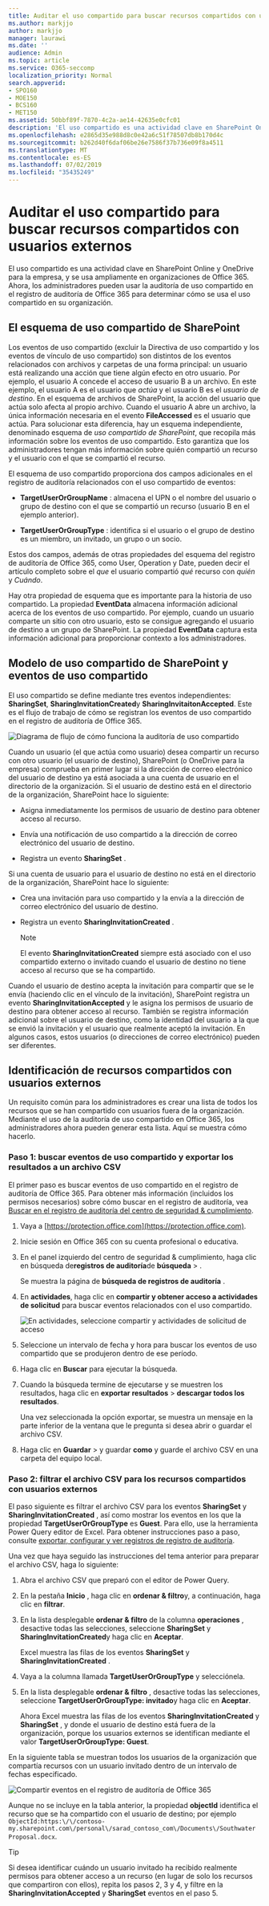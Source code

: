 ```yaml
---
title: Auditar el uso compartido para buscar recursos compartidos con usuarios externos
ms.author: markjjo
author: markjjo
manager: laurawi
ms.date: ''
audience: Admin
ms.topic: article
ms.service: O365-seccomp
localization_priority: Normal
search.appverid:
- SPO160
- MOE150
- BCS160
- MET150
ms.assetid: 50bbf89f-7870-4c2a-ae14-42635e0cfc01
description: 'El uso compartido es una actividad clave en SharePoint Online y OneDrive para la empresa. Ahora, los administradores pueden usar la auditoría de uso compartido en el registro de auditoría de Office 365 para determinar cómo se usa el uso compartido en su organización. '
ms.openlocfilehash: e2865d35e988d8c0e42a6c51f78507db8b170d4c
ms.sourcegitcommit: b262d40f6daf06be26e7586f37b736e09f8a4511
ms.translationtype: MT
ms.contentlocale: es-ES
ms.lasthandoff: 07/02/2019
ms.locfileid: "35435249"
---
```

# <a name="use-sharing-auditing-in-the-office-365-audit-log"></a>Auditar el uso compartido para buscar recursos compartidos con usuarios externos

El uso compartido es una actividad clave en SharePoint Online y OneDrive para la empresa, y se usa ampliamente en organizaciones de Office 365. Ahora, los administradores pueden usar la auditoría de uso compartido en el registro de auditoría de Office 365 para determinar cómo se usa el uso compartido en su organización. 
  
## <a name="the-sharepoint-sharing-schema"></a>El esquema de uso compartido de SharePoint

Los eventos de uso compartido (excluir la Directiva de uso compartido y los eventos de vínculo de uso compartido) son distintos de los eventos relacionados con archivos y carpetas de una forma principal: un usuario está realizando una acción que tiene algún efecto en otro usuario. Por ejemplo, el usuario A concede el acceso de usuario B a un archivo. En este ejemplo, el usuario A es el usuario que *actúa* y el usuario B es el *usuario de destino*. En el esquema de archivos de SharePoint, la acción del usuario que actúa solo afecta al propio archivo. Cuando el usuario A abre un archivo, la única información necesaria en el evento **FileAccessed** es el usuario que actúa. Para solucionar esta diferencia, hay un esquema independiente, denominado esquema de *uso compartido de SharePoint*, que recopila más información sobre los eventos de uso compartido. Esto garantiza que los administradores tengan más información sobre quién compartió un recurso y el usuario con el que se compartió el recurso. 
  
El esquema de uso compartido proporciona dos campos adicionales en el registro de auditoría relacionados con el uso compartido de eventos: 
  
- **TargetUserOrGroupName** : almacena el UPN o el nombre del usuario o grupo de destino con el que se compartió un recurso (usuario B en el ejemplo anterior). 
    
- **TargetUserOrGroupType** : identifica si el usuario o el grupo de destino es un miembro, un invitado, un grupo o un socio. 
    
Estos dos campos, además de otras propiedades del esquema del registro de auditoría de Office 365, como User, Operation y Date, pueden decir el artículo completo sobre el *que* el usuario compartió *qué* recurso con *quién* y *Cuándo*. 
  
Hay otra propiedad de esquema que es importante para la historia de uso compartido. La propiedad **EventData** almacena información adicional acerca de los eventos de uso compartido. Por ejemplo, cuando un usuario comparte un sitio con otro usuario, esto se consigue agregando el usuario de destino a un grupo de SharePoint. La propiedad **EventData** captura esta información adicional para proporcionar contexto a los administradores. 

## <a name="the-sharepoint-sharing-model-and-sharing-events"></a>Modelo de uso compartido de SharePoint y eventos de uso compartido

El uso compartido se define mediante tres eventos independientes: **SharingSet**, **SharingInvitationCreated**y **SharingInvitaitonAccepted**. Este es el flujo de trabajo de cómo se registran los eventos de uso compartido en el registro de auditoría de Office 365. 
  
![Diagrama de flujo de cómo funciona la auditoría de uso compartido](media/d83dd40f-919b-484f-bfd6-5dc8de31bff6.png)
  
Cuando un usuario (el que actúa como usuario) desea compartir un recurso con otro usuario (el usuario de destino), SharePoint (o OneDrive para la empresa) comprueba en primer lugar si la dirección de correo electrónico del usuario de destino ya está asociada a una cuenta de usuario en el directorio de la organización. Si el usuario de destino está en el directorio de la organización, SharePoint hace lo siguiente:
  
-  Asigna inmediatamente los permisos de usuario de destino para obtener acceso al recurso. 
    
- Envía una notificación de uso compartido a la dirección de correo electrónico del usuario de destino.
    
- Registra un evento **SharingSet** . 
    
 Si una cuenta de usuario para el usuario de destino no está en el directorio de la organización, SharePoint hace lo siguiente: 
  
- Crea una invitación para uso compartido y la envía a la dirección de correo electrónico del usuario de destino.
    
- Registra un evento **SharingInvitationCreated** . 
    
    > [!NOTE]
    > El evento **SharingInvitationCreated** siempre está asociado con el uso compartido externo o invitado cuando el usuario de destino no tiene acceso al recurso que se ha compartido. 
  
Cuando el usuario de destino acepta la invitación para compartir que se le envía (haciendo clic en el vínculo de la invitación), SharePoint registra un evento **SharingInvitationAccepted** y le asigna los permisos de usuario de destino para obtener acceso al recurso. También se registra información adicional sobre el usuario de destino, como la identidad del usuario a la que se envió la invitación y el usuario que realmente aceptó la invitación. En algunos casos, estos usuarios (o direcciones de correo electrónico) pueden ser diferentes. 
  

  
## <a name="how-to-identify-resources-shared-with-external-users"></a>Identificación de recursos compartidos con usuarios externos

Un requisito común para los administradores es crear una lista de todos los recursos que se han compartido con usuarios fuera de la organización. Mediante el uso de la auditoría de uso compartido en Office 365, los administradores ahora pueden generar esta lista. Aquí se muestra cómo hacerlo.
  
### <a name="step-1-search-for-sharing-events-and-export-the-results-to-a-csv-file"></a>Paso 1: buscar eventos de uso compartido y exportar los resultados a un archivo CSV

El primer paso es buscar eventos de uso compartido en el registro de auditoría de Office 365. Para obtener más información (incluidos los permisos necesarios) sobre cómo buscar en el registro de auditoría, vea [Buscar en el registro de auditoría del centro de seguridad & cumplimiento](search-the-audit-log-in-security-and-compliance.md).
  
1. Vaya a [https://protection.office.com](https://protection.office.com).
    
2. Inicie sesión en Office 365 con su cuenta profesional o educativa.
    
3. En el panel izquierdo del centro de seguridad & cumplimiento, haga clic en búsqueda de**registros de auditoría**de **búsqueda**  > .
    
    Se muestra la página de **búsqueda de registros de auditoría** . 
    
4. En **actividades**, haga clic en **compartir y obtener acceso a actividades de solicitud** para buscar eventos relacionados con el uso compartido. 
    
    ![En actividades, seleccione compartir y actividades de solicitud de acceso](media/46bb25b7-1eb2-4adf-903a-cc9ab58639f9.png)
  
5.  Seleccione un intervalo de fecha y hora para buscar los eventos de uso compartido que se produjeron dentro de ese período. 
    
6. Haga clic en **Buscar** para ejecutar la búsqueda. 
    
7. Cuando la búsqueda termine de ejecutarse y se muestren los resultados, haga clic en **exportar resultados** \> **descargar todos los resultados**.
    
    Una vez seleccionada la opción exportar, se muestra un mensaje en la parte inferior de la ventana que le pregunta si desea abrir o guardar el archivo CSV.
    
8. Haga clic en **Guardar** \> y guardar **como** y guarde el archivo CSV en una carpeta del equipo local. 

### <a name="step-2-filter-the-csv-file-for-resources-shared-with-external-users"></a>Paso 2: filtrar el archivo CSV para los recursos compartidos con usuarios externos

El paso siguiente es filtrar el archivo CSV para los eventos **SharingSet** y **SharingInvitationCreated** , así como mostrar los eventos en los que la propiedad **TargetUserOrGroupType** es **Guest**. Para ello, use la herramienta Power Query editor de Excel. Para obtener instrucciones paso a paso, consulte [exportar, configurar y ver registros de registro de auditoría](export-view-audit-log-records.md). 

Una vez que haya seguido las instrucciones del tema anterior para preparar el archivo CSV, haga lo siguiente:
    
1. Abra el archivo CSV que preparó con el editor de Power Query. 

2. En la pestaña **Inicio** , haga clic en **ordenar & filtro**y, a continuación, haga clic en **filtrar**.
    
3. En la lista desplegable **ordenar & filtro** de la columna **operaciones** , desactive todas las selecciones, seleccione **SharingSet** y **SharingInvitationCreated**y haga clic en **Aceptar**.
    
    Excel muestra las filas de los eventos **SharingSet** y **SharingInvitationCreated** . 
    
4. Vaya a la columna llamada **TargetUserOrGroupType** y selecciónela. 
    
5. En la lista desplegable **ordenar & filtro** , desactive todas las selecciones, seleccione **TargetUserOrGroupType: invitado**y haga clic en **Aceptar**.
    
    Ahora Excel muestra las filas de los eventos **SharingInvitationCreated** y **SharingSet** , y donde el usuario de destino está fuera de la organización, porque los usuarios externos se identifican mediante el valor **TargetUserOrGroupType: Guest**. 
    
En la siguiente tabla se muestran todos los usuarios de la organización que compartía recursos con un usuario invitado dentro de un intervalo de fechas especificado.
  
![Compartir eventos en el registro de auditoría de Office 365](media/0e0ecbe3-c794-4ca6-a2ca-63478fb3bb34.png)
  
Aunque no se incluye en la tabla anterior, la propiedad **objectId** identifica el recurso que se ha compartido con el usuario de destino; por ejemplo `ObjectId:https:\/\/contoso-my.sharepoint.com\/personal\/sarad_contoso_com\/Documents\/Southwater Proposal.docx`.
  
> [!TIP]
> Si desea identificar cuándo un usuario invitado ha recibido realmente permisos para obtener acceso a un recurso (en lugar de solo los recursos que compartiron con ellos), repita los pasos 2, 3 y 4, y filtre en la **SharingInvitationAccepted** y **SharingSet** eventos en el paso 5. 
